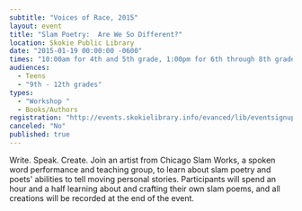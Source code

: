 ```yaml
---
subtitle: "Voices of Race, 2015"
layout: event
title: "Slam Poetry:  Are We So Different?"
location: Skokie Public Library
date: "2015-01-19 00:00:00 -0600"
times: "10:00am for 4th and 5th grade, 1:00pm for 6th through 8th grade, 3:30pm for 9th through 12th grade"
audiences: 
  - Teens
  - "9th - 12th grades"
types: 
  - "Workshop "
  - Books/Authors
registration: "http://events.skokielibrary.info/evanced/lib/eventsignup.asp?ID=22320"
canceled: "No"
published: true
---
```


Write. Speak. Create. Join an artist from Chicago Slam Works, a spoken word performance and teaching group, to learn about slam poetry and poets' abilities to tell moving personal stories. Participants will spend an hour and a half learning about and crafting their own slam poems, and all creations will be recorded at the end of the event.